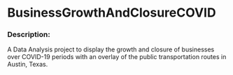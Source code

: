 # BusinessGrowthAndClosureCOVID
<h3>Description:</h3> A Data Analysis project to display the growth and closure of businesses over COVID-19 periods with an overlay of the public transportation routes in Austin, Texas.
